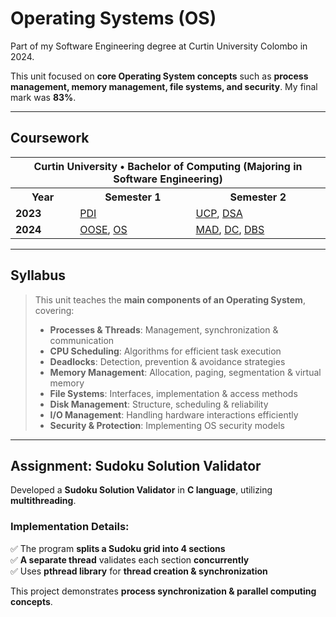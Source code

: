 # Operating Systems (OS)

Part of my Software Engineering degree at Curtin University Colombo in 2024.

This unit focused on **core Operating System concepts** such as **process management, memory management, file systems, and security**. 
My final mark was **83%**.

---

## Coursework  

<table>
    <tr>
        <th colspan="3">Curtin University • Bachelor of Computing (Majoring in Software Engineering)</th>
    </tr>
    <tr>
        <th>Year</th>
        <th>Semester 1</th>
        <th>Semester 2</th>
    </tr>
    <tr>
        <td><strong>2023</strong></td>
        <td><a href="https://github.com/Devmilana/PDI">PDI</a></td>
        <td><a href="https://github.com/Devmilana/UCP">UCP</a>, <a href="https://github.com/Devmilana/DSA">DSA</a></td>
    </tr>
    <tr>
        <td><strong>2024</strong></td>
        <td><a href="https://github.com/Devmilana/OOSE">OOSE</a>, <a href="https://github.com/Devmilana/OS">OS</a></td>
        <td><a href="https://github.com/Devmilana/MAD">MAD</a>, <a href="https://github.com/Devmilana/DC">DC</a>, <a href="https://github.com/Devmilana/DBS">DBS</a></td>
    </tr>
</table>

---

## Syllabus  

> This unit teaches the **main components of an Operating System**, covering:  
>  
> - **Processes & Threads**: Management, synchronization & communication  
> - **CPU Scheduling**: Algorithms for efficient task execution  
> - **Deadlocks**: Detection, prevention & avoidance strategies  
> - **Memory Management**: Allocation, paging, segmentation & virtual memory  
> - **File Systems**: Interfaces, implementation & access methods  
> - **Disk Management**: Structure, scheduling & reliability  
> - **I/O Management**: Handling hardware interactions efficiently  
> - **Security & Protection**: Implementing OS security models  

---

## Assignment: **Sudoku Solution Validator**  

Developed a **Sudoku Solution Validator** in **C language**, utilizing **multithreading**.  

### **Implementation Details:**  
✅ The program **splits a Sudoku grid into 4 sections**  
✅ **A separate thread** validates each section **concurrently**  
✅ Uses **pthread library** for **thread creation & synchronization**  

This project demonstrates **process synchronization & parallel computing concepts**.

